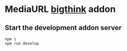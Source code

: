 # MediaURL [bigthink](https://bigthink.com/) addon

## Start the development addon server

```shell
npm i
npm run develop
```
